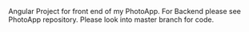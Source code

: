 Angular Project for front end of my PhotoApp.
For Backend please see PhotoApp repository.
Please look into master branch for code.
